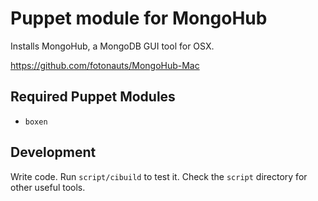 # Puppet module for MongoHub

Installs MongoHub, a MongoDB GUI tool for OSX.

https://github.com/fotonauts/MongoHub-Mac

## Required Puppet Modules

* `boxen`

## Development

Write code. Run `script/cibuild` to test it. Check the `script`
directory for other useful tools.
